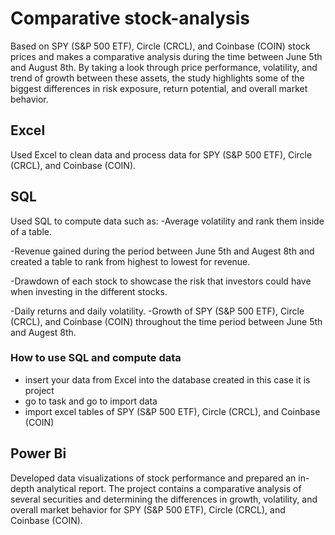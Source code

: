 # Comparative stock-analysis
Based on SPY (S&P 500 ETF), Circle (CRCL), and Coinbase (COIN) stock prices and makes a comparative analysis during the time between June 5th and August 8th. By taking a look through price performance, volatility, and trend of growth between these assets, the study highlights some of the biggest differences in risk exposure, return potential, and overall market behavior.
## Excel
Used Excel to clean data and process data for SPY (S&P 500 ETF), Circle (CRCL), and Coinbase (COIN).
## SQL
Used SQL to compute data such as:
-Average volatility and rank them inside of a table.

-Revenue gained during the period between June 5th and Augest 8th and created a table to rank from highest to lowest for revenue.

-Drawdown of each stock to showcase the risk that investors could have when investing in the different stocks.

-Daily returns and daily volatility.
-Growth of  SPY (S&P 500 ETF), Circle (CRCL), and Coinbase (COIN) throughout the time period between June 5th and Augest 8th.
### How to use SQL and compute data
- insert your data from Excel into the database created in this case it is project
- go to task and go to import data
- import excel tables of SPY (S&P 500 ETF), Circle (CRCL), and Coinbase (COIN)
## Power Bi
Developed data visualizations of stock performance and prepared an in-depth analytical report. The project contains a comparative analysis of several securities and determining the differences in growth, volatility, and overall market behavior for  SPY (S&P 500 ETF), Circle (CRCL), and Coinbase (COIN).



